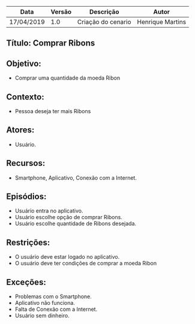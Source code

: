 | Data | Versão | Descrição | Autor |
|---|---|---|---|
| 17/04/2019 | 1.0 | Criação do cenario  | Henrique Martins |

## Título: Comprar Ribons

## Objetivo:

- Comprar uma quantidade da moeda Ribon

## Contexto:

- Pessoa deseja ter mais Ribons

## Atores:

- Usuário.

## Recursos:

- Smartphone, Aplicativo, Conexão com a Internet.

## Episódios:

- Usuário entra no aplicativo.
- Usuário escolhe opção de comprar Ribons.
- Usuário escolhe quantidade de Ribons desejada.

## Restrições:

- O usuário deve estar logado no aplicativo.
- O usuário deve ter condições de comprar a moeda Ribon

## Exceções:

- Problemas com o Smartphone.
- Aplicativo não funciona.
- Falta de Conexão com a Internet.
- Usuário sem dinheiro.